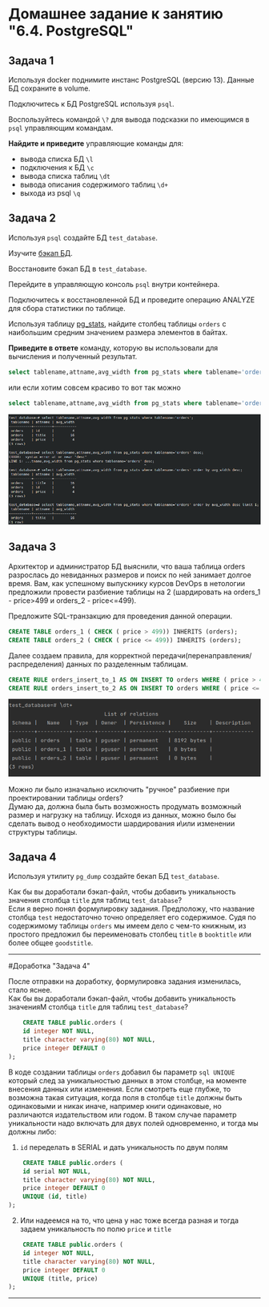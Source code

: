 # Домашнее задание к занятию "6.4. PostgreSQL"

## Задача 1

Используя docker поднимите инстанс PostgreSQL (версию 13). Данные БД сохраните в volume.

Подключитесь к БД PostgreSQL используя `psql`.

Воспользуйтесь командой `\?` для вывода подсказки по имеющимся в `psql` управляющим командам.

**Найдите и приведите** управляющие команды для:
- вывода списка БД `\l`
- подключения к БД `\c`
- вывода списка таблиц `\dt`
- вывода описания содержимого таблиц `\d+`
- выхода из psql `\q`

## Задача 2

Используя `psql` создайте БД `test_database`.

Изучите [бэкап БД](https://github.com/netology-code/virt-homeworks/tree/master/06-db-04-postgresql/test_data).

Восстановите бэкап БД в `test_database`.

Перейдите в управляющую консоль `psql` внутри контейнера.

Подключитесь к восстановленной БД и проведите операцию ANALYZE для сбора статистики по таблице.

Используя таблицу [pg_stats](https://postgrespro.ru/docs/postgresql/12/view-pg-stats), найдите столбец таблицы `orders` 
с наибольшим средним значением размера элементов в байтах.

**Приведите в ответе** команду, которую вы использовали для вычисления и полученный результат.  
```sql
select tablename,attname,avg_width from pg_stats where tablename='orders';
```  
или если хотим совсем красиво то вот так можно  
```sql
select tablename,attname,avg_width from pg_stats where tablename='orders' order by avg_width desc limit 1;
```  
![taskavgwidth!](/25_Lesson_06-db-04-postgresql/images/taskavgwidth.png)<br>


## Задача 3

Архитектор и администратор БД выяснили, что ваша таблица orders разрослась до невиданных размеров и
поиск по ней занимает долгое время. Вам, как успешному выпускнику курсов DevOps в нетологии предложили
провести разбиение таблицы на 2 (шардировать на orders_1 - price>499 и orders_2 - price<=499).

Предложите SQL-транзакцию для проведения данной операции.  
```sql
CREATE TABLE orders_1 ( CHECK ( price > 499)) INHERITS (orders);  
CREATE TABLE orders_2 ( CHECK ( price <= 499)) INHERITS (orders);
```  
Далее создаем правила, для корректной передачи(перенаправления/распределения) данных по разделенным таблицам.  
```sql
CREATE RULE orders_insert_to_1 AS ON INSERT TO orders WHERE ( price > 499) DO INSTEAD INSERT INTO orders_1 VALUES (NEW.*);  
CREATE RULE orders_insert_to_2 AS ON INSERT TO orders WHERE ( price <= 499) DO INSTEAD INSERT INTO orders_2 VALUES (NEW.*);
```  
![taskshard!](/25_Lesson_06-db-04-postgresql/images/taskshard.png)<br>

Можно ли было изначально исключить "ручное" разбиение при проектировании таблицы orders?  
Думаю да, должна была быть возможность продумать возможный размер и нагрузку на таблицу. Исходя из данных, можно было бы сделать вывод о необходимости шардирования и\или изменении структуры таблицы.

## Задача 4

Используя утилиту `pg_dump` создайте бекап БД `test_database`.

Как бы вы доработали бэкап-файл, чтобы добавить уникальность значения столбца `title` для таблиц `test_database`?  
Если я верно понял формулировку задания. Предположу, что название столбца `test` недостаточно точно определяет его содержимое. Судя по содержимому таблицы `orders`
мы имеем дело с чем-то книжным, из простого предложил бы переименовать столбец `title` в `booktitle` или более общее `goodstitle`.

---
#Доработка "Задача 4"

После отправки на доработку, формулировка задания изменилась, стало яснее.  
Как бы вы доработали бэкап-файл, чтобы добавить уникальность значенияМ столбца `title` для таблиц `test_database`? 
```sql
    CREATE TABLE public.orders (
    id integer NOT NULL,
    title character varying(80) NOT NULL,
    price integer DEFAULT 0
);
```

В коде создании таблицы `orders` добавил бы параметр ```sql UNIQUE ```  который след за уникальностью данных в этом столбце, на моменте внесения данных или изменения.
Если смотреть еще глубже, то возможна такая ситуация, когда поля в столбце `title` должны быть одинаковыми и никак иначе, например книги одинаковые, но различаются издательством или годом.
В таком случае параметр уникальности надо включать для двух полей одновременно, и тогда мы должны либо:
1) `id` переделать в SERIAL и дать уникальность по двум полям
```sql
    CREATE TABLE public.orders (
    id serial NOT NULL,
    title character varying(80) NOT NULL,
    price integer DEFAULT 0
    UNIQUE (id, title)
);
```
2) Или надеемся на то, что цена у нас тоже всегда разная и тогда задаем уникальность по полю `price` и `title`
```sql
    CREATE TABLE public.orders (
    id integer NOT NULL,
    title character varying(80) NOT NULL,
    price integer DEFAULT 0
    UNIQUE (title, price)
); 
```
---

